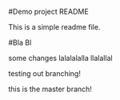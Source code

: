 #Demo project README

This is a simple readme file.

#Bla Bl

some changes   lalalalalla
llalallal

testing out branching!

this is the master branch!
